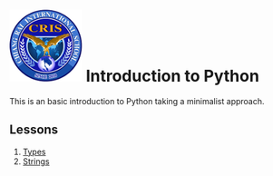 # ![Chiang Rai International School](images/logo.png?raw=true) Introduction to Python

This is an basic introduction to Python taking a minimalist approach.

## Lessons

1. [Types](types.md)
1. [Strings](strings.md)
